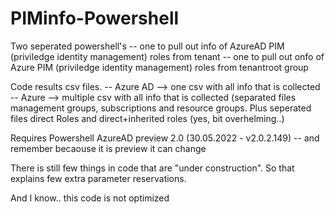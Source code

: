 # PIMinfo-Powershell

Two seperated powershell's 
-- one to pull out info of AzureAD PIM (priviledge identity management) roles from tenant
-- one to pull out onfo of Azure PIM  (priviledge identity management) roles from tenantroot group

Code results csv files.
-- Azure AD --> one csv with all info that is collected
-- Azure --> multiple csv with all info that is collected (separated files management groups, subscriptions and resource groups. Plus seperated files direct Roles and direct+inherited roles (yes, bit overhelming..)

Requires Powershell AzureAD preview 2.0 (30.05.2022 - v2.0.2.149)
-- and remember becaouse it is preview it can change

There is still few things in code that are "under construction". So that explains few extra parameter reservations.

And I know.. this code is not optimized

